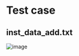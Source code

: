 <h1>Test case</h1>

<h2>inst_data_add.txt</h2>

![image](https://github.com/aa389393/risc_v/assets/64916523/3939a1b3-0ef3-4b58-b844-4a37956f1ad1)

